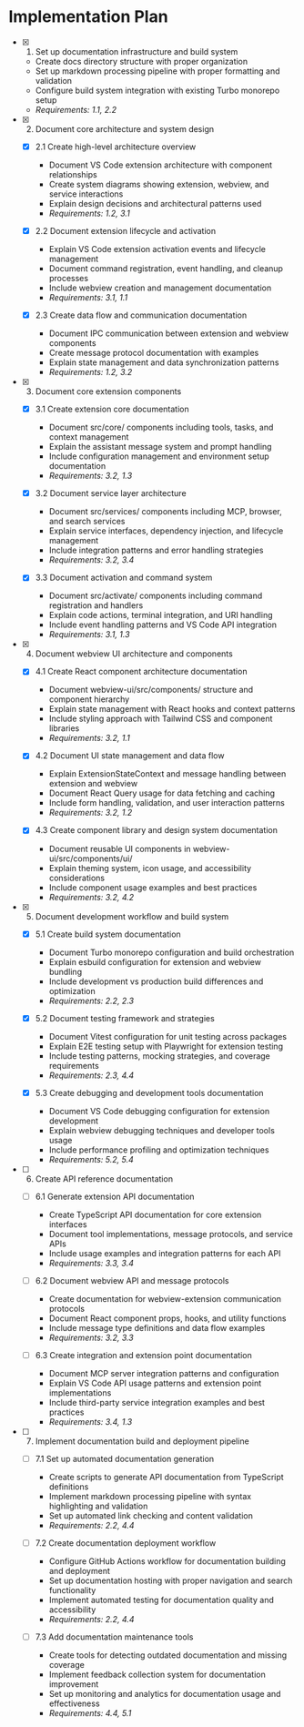 # Implementation Plan

- [x]   1. Set up documentation infrastructure and build system

    - Create docs directory structure with proper organization
    - Set up markdown processing pipeline with proper formatting and validation
    - Configure build system integration with existing Turbo monorepo setup
    - _Requirements: 1.1, 2.2_

- [x]   2. Document core architecture and system design

    - [x] 2.1 Create high-level architecture overview

        - Document VS Code extension architecture with component relationships
        - Create system diagrams showing extension, webview, and service interactions
        - Explain design decisions and architectural patterns used
        - _Requirements: 1.2, 3.1_

    - [x] 2.2 Document extension lifecycle and activation

        - Explain VS Code extension activation events and lifecycle management
        - Document command registration, event handling, and cleanup processes
        - Include webview creation and management documentation
        - _Requirements: 3.1, 1.1_

    - [x] 2.3 Create data flow and communication documentation
        - Document IPC communication between extension and webview components
        - Create message protocol documentation with examples
        - Explain state management and data synchronization patterns
        - _Requirements: 1.2, 3.2_

- [x]   3. Document core extension components

    - [x] 3.1 Create extension core documentation

        - Document src/core/ components including tools, tasks, and context management
        - Explain the assistant message system and prompt handling
        - Include configuration management and environment setup documentation
        - _Requirements: 3.2, 1.3_

    - [x] 3.2 Document service layer architecture

        - Document src/services/ components including MCP, browser, and search services
        - Explain service interfaces, dependency injection, and lifecycle management
        - Include integration patterns and error handling strategies
        - _Requirements: 3.2, 3.4_

    - [x] 3.3 Document activation and command system
        - Document src/activate/ components including command registration and handlers
        - Explain code actions, terminal integration, and URI handling
        - Include event handling patterns and VS Code API integration
        - _Requirements: 3.1, 1.3_

- [x]   4. Document webview UI architecture and components

    - [x] 4.1 Create React component architecture documentation

        - Document webview-ui/src/components/ structure and component hierarchy
        - Explain state management with React hooks and context patterns
        - Include styling approach with Tailwind CSS and component libraries
        - _Requirements: 3.2, 1.1_

    - [x] 4.2 Document UI state management and data flow

        - Explain ExtensionStateContext and message handling between extension and webview
        - Document React Query usage for data fetching and caching
        - Include form handling, validation, and user interaction patterns
        - _Requirements: 3.2, 1.2_

    - [x] 4.3 Create component library and design system documentation
        - Document reusable UI components in webview-ui/src/components/ui/
        - Explain theming system, icon usage, and accessibility considerations
        - Include component usage examples and best practices
        - _Requirements: 3.2, 4.2_

- [x]   5. Document development workflow and build system

    - [x] 5.1 Create build system documentation

        - Document Turbo monorepo configuration and build orchestration
        - Explain esbuild configuration for extension and webview bundling
        - Include development vs production build differences and optimization
        - _Requirements: 2.2, 2.3_

    - [x] 5.2 Document testing framework and strategies

        - Document Vitest configuration for unit testing across packages
        - Explain E2E testing setup with Playwright for extension testing
        - Include testing patterns, mocking strategies, and coverage requirements
        - _Requirements: 2.3, 4.4_

    - [x] 5.3 Create debugging and development tools documentation
        - Document VS Code debugging configuration for extension development
        - Explain webview debugging techniques and developer tools usage
        - Include performance profiling and optimization techniques
        - _Requirements: 5.2, 5.4_

- [ ]   6. Create API reference documentation

    - [ ] 6.1 Generate extension API documentation

        - Create TypeScript API documentation for core extension interfaces
        - Document tool implementations, message protocols, and service APIs
        - Include usage examples and integration patterns for each API
        - _Requirements: 3.3, 3.4_

    - [ ] 6.2 Document webview API and message protocols

        - Create documentation for webview-extension communication protocols
        - Document React component props, hooks, and utility functions
        - Include message type definitions and data flow examples
        - _Requirements: 3.2, 3.3_

    - [ ] 6.3 Create integration and extension point documentation
        - Document MCP server integration patterns and configuration
        - Explain VS Code API usage patterns and extension point implementations
        - Include third-party service integration examples and best practices
        - _Requirements: 3.4, 1.3_

- [ ]   7. Implement documentation build and deployment pipeline

    - [ ] 7.1 Set up automated documentation generation

        - Create scripts to generate API documentation from TypeScript definitions
        - Implement markdown processing pipeline with syntax highlighting and validation
        - Set up automated link checking and content validation
        - _Requirements: 2.2, 4.4_

    - [ ] 7.2 Create documentation deployment workflow

        - Configure GitHub Actions workflow for documentation building and deployment
        - Set up documentation hosting with proper navigation and search functionality
        - Implement automated testing for documentation quality and accessibility
        - _Requirements: 2.2, 4.4_

    - [ ] 7.3 Add documentation maintenance tools
        - Create tools for detecting outdated documentation and missing coverage
        - Implement feedback collection system for documentation improvement
        - Set up monitoring and analytics for documentation usage and effectiveness
        - _Requirements: 4.4, 5.1_
